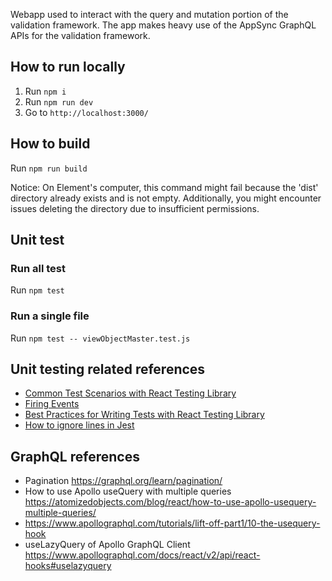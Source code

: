 Webapp used to interact with the query and mutation portion of the validation framework. The app makes heavy use of the AppSync GraphQL APIs for the validation framework.

## How to run locally

1. Run `npm i` 
2. Run `npm run dev`
3. Go to `http://localhost:3000/`

## How to build

Run `npm run build`

Notice: On Element's computer, this command might fail because the 'dist' directory already exists and is not empty. Additionally, you might encounter issues deleting the directory due to insufficient permissions.

## Unit test

### Run all test

Run `npm test`

### Run a single file

Run `npm test -- viewObjectMaster.test.js`

## Unit testing related references

* [Common Test Scenarios with React Testing Library](https://react-testing-library-examples.netlify.app/)
* [Firing Events](https://testing-library.com/docs/dom-testing-library/api-events/)
* [Best Practices for Writing Tests with React Testing Library](https://claritydev.net/blog/improving-react-testing-library-tests#google_vignette)
* [How to ignore lines in Jest](https://github.com/istanbuljs/nyc?tab=readme-ov-file#parsing-hints-ignoring-lines)

## GraphQL references

* Pagination https://graphql.org/learn/pagination/
* How to use Apollo useQuery with multiple queries https://atomizedobjects.com/blog/react/how-to-use-apollo-usequery-multiple-queries/
* https://www.apollographql.com/tutorials/lift-off-part1/10-the-usequery-hook
* useLazyQuery of Apollo GraphQL Client https://www.apollographql.com/docs/react/v2/api/react-hooks#uselazyquery